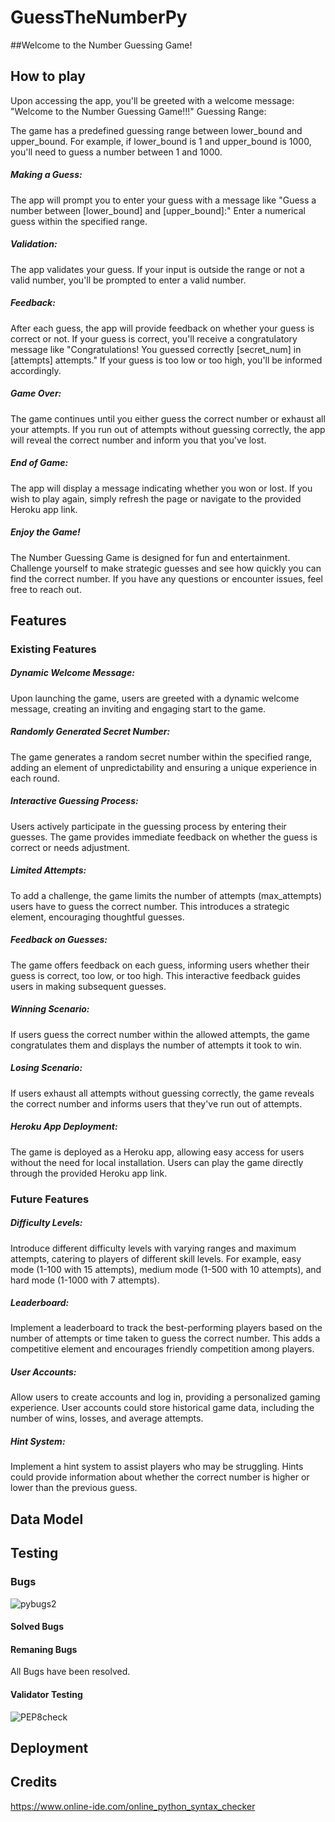 # GuessTheNumberPy

##Welcome to the Number Guessing Game!


## How to play 

Upon accessing the app, you'll be greeted with a welcome message: "Welcome to the Number Guessing Game!!!"
Guessing Range:

The game has a predefined guessing range between lower_bound and upper_bound.
For example, if lower_bound is 1 and upper_bound is 1000, you'll need to guess a number between 1 and 1000.

##### Making a Guess:
The app will prompt you to enter your guess with a message like "Guess a number between [lower_bound] and [upper_bound]:"
Enter a numerical guess within the specified range.

##### Validation:
The app validates your guess. If your input is outside the range or not a valid number, you'll be prompted to enter a valid number.

##### Feedback:
After each guess, the app will provide feedback on whether your guess is correct or not.
If your guess is correct, you'll receive a congratulatory message like "Congratulations! You guessed correctly [secret_num] in [attempts] attempts."
If your guess is too low or too high, you'll be informed accordingly.

##### Game Over:
The game continues until you either guess the correct number or exhaust all your attempts.
If you run out of attempts without guessing correctly, the app will reveal the correct number and inform you that you've lost.

##### End of Game:
The app will display a message indicating whether you won or lost.
If you wish to play again, simply refresh the page or navigate to the provided Heroku app link.

##### Enjoy the Game!
The Number Guessing Game is designed for fun and entertainment. Challenge yourself to make strategic guesses and see how quickly you can find the correct number. If you have any questions or encounter issues, feel free to reach out.
## Features 

### Existing Features 

##### Dynamic Welcome Message:
Upon launching the game, users are greeted with a dynamic welcome message, creating an inviting and engaging start to the game.

##### Randomly Generated Secret Number:
The game generates a random secret number within the specified range, adding an element of unpredictability and ensuring a unique experience in each round.

##### Interactive Guessing Process:
Users actively participate in the guessing process by entering their guesses. The game provides immediate feedback on whether the guess is correct or needs adjustment.

##### Limited Attempts:
To add a challenge, the game limits the number of attempts (max_attempts) users have to guess the correct number. This introduces a strategic element, encouraging thoughtful guesses.

##### Feedback on Guesses:
The game offers feedback on each guess, informing users whether their guess is correct, too low, or too high. This interactive feedback guides users in making subsequent guesses.

##### Winning Scenario:
If users guess the correct number within the allowed attempts, the game congratulates them and displays the number of attempts it took to win.

##### Losing Scenario:
If users exhaust all attempts without guessing correctly, the game reveals the correct number and informs users that they've run out of attempts.

##### Heroku App Deployment:
The game is deployed as a Heroku app, allowing easy access for users without the need for local installation. Users can play the game directly through the provided Heroku app link.

### Future Features 

##### Difficulty Levels:
Introduce different difficulty levels with varying ranges and maximum attempts, catering to players of different skill levels. For example, easy mode (1-100 with 15 attempts), medium mode (1-500 with 10 attempts), and hard mode (1-1000 with 7 attempts).

##### Leaderboard:
Implement a leaderboard to track the best-performing players based on the number of attempts or time taken to guess the correct number. This adds a competitive element and encourages friendly competition among players.

##### User Accounts:
Allow users to create accounts and log in, providing a personalized gaming experience. User accounts could store historical game data, including the number of wins, losses, and average attempts.

##### Hint System:
Implement a hint system to assist players who may be struggling. Hints could provide information about whether the correct number is higher or lower than the previous guess.

## Data Model 

## Testing 

### Bugs


![pybugs2](https://github.com/webzz99/GuessTheNumberPy/assets/11245795/92a75e81-50b2-4951-b471-595143757f1b)

#### Solved Bugs 

#### Remaning Bugs 

All Bugs have been resolved. 

#### Validator Testing 

![PEP8check](https://github.com/webzz99/GuessTheNumberPy/assets/11245795/26a8529b-c24f-404d-8e7d-4ffc014aebb3)

## Deployment 

## Credits 

https://www.online-ide.com/online_python_syntax_checker


